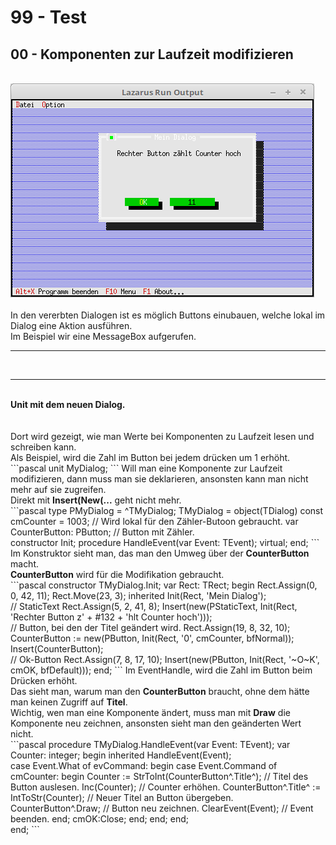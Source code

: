 # 99 - Test
## 00 - Komponenten zur Laufzeit modifizieren
<br>
<img src="image.png" alt="Selfhtml"><br><br>
In den vererbten Dialogen ist es möglich Buttons einubauen, welche lokal im Dialog eine Aktion ausführen.<br>
Im Beispiel wir eine MessageBox aufgerufen.<br>
<hr><br>
<hr><br>
<b>Unit mit dem neuen Dialog.</b><br>
<br><br>
Dort wird gezeigt, wie man Werte bei Komponenten zu Laufzeit lesen und schreiben kann.<br>
Als Beispiel, wird die Zahl im Button bei jedem drücken um 1 erhöht.<br>
```pascal
unit MyDialog;
```
Will man eine Komponente zur Laufzeit modifizieren, dann muss man sie deklarieren, ansonsten kann man nicht mehr auf sie zugreifen.<br>
Direkt mit <b>Insert(New(...</b> geht nicht mehr.<br>
```pascal
type
  PMyDialog = ^TMyDialog;
  TMyDialog = object(TDialog)
  const
    cmCounter = 1003;       // Wird lokal für den Zähler-Butoon gebraucht.
  var
    CounterButton: PButton; // Button mit Zähler.
<br>
    constructor Init;
    procedure HandleEvent(var Event: TEvent); virtual;
  end;
```
Im Konstruktor sieht man, das man den Umweg über der <b>CounterButton</b> macht.<br>
<b>CounterButton</b> wird für die Modifikation gebraucht.<br>
```pascal
constructor TMyDialog.Init;
var
  Rect: TRect;
begin
  Rect.Assign(0, 0, 42, 11);
  Rect.Move(23, 3);
  inherited Init(Rect, 'Mein Dialog');
<br>
  // StaticText
  Rect.Assign(5, 2, 41, 8);
  Insert(new(PStaticText, Init(Rect, 'Rechter Button z' + #132 + 'hlt Counter hoch')));
<br>
  // Button, bei den der Titel geändert wird.
  Rect.Assign(19, 8, 32, 10);
  CounterButton := new(PButton, Init(Rect, '0', cmCounter, bfNormal));
  Insert(CounterButton);
<br>
  // Ok-Button
  Rect.Assign(7, 8, 17, 10);
  Insert(new(PButton, Init(Rect, '~O~K', cmOK, bfDefault)));
end;
```
Im EventHandle, wird die Zahl im Button beim Drücken erhöht.<br>
Das sieht man, warum man den <b>CounterButton</b> braucht, ohne dem hätte man keinen Zugriff auf <b>Titel</b>.<br>
Wichtig, wen man eine Komponente ändert, muss man mit <b>Draw</b> die Komponente neu zeichnen, ansonsten sieht man den geänderten Wert nicht.<br>
```pascal
procedure TMyDialog.HandleEvent(var Event: TEvent);
var
  Counter: integer;
begin
  inherited HandleEvent(Event);
<br>
  case Event.What of
    evCommand: begin
      case Event.Command of
        cmCounter: begin
          Counter := StrToInt(CounterButton^.Title^); // Titel des Button auslesen.
          Inc(Counter);                               // Counter erhöhen.
          CounterButton^.Title^ := IntToStr(Counter); // Neuer Titel an Button übergeben.
<br>
          CounterButton^.Draw;                        // Button neu zeichnen.
          ClearEvent(Event);                          // Event beenden.
        end;
        cmOK:Close;
      end;
    end;
  end;
<br>
end;
```
<br>
